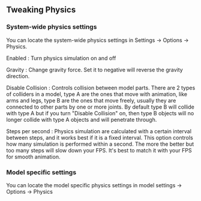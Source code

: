 ## Tweaking Physics

### System-wide physics settings
You can locate the system-wide physics settings in Settings -> Options -> Physics. 

Enabled
: Turn physics simulation on and off

Gravity
: Change gravity force. Set it to negative will reverse the gravity direction. 

Disable Collision
: Controls collision between model parts. There are 2 types of colliders in a model, type A are the ones that move with animation, like arms and legs, type B are the ones that move freely, usually they are connected to other parts by one or more joints. By default type B will collide with type A but if you turn "Disable Collision" on, then type B objects will no longer collide with type A objects and will penetrate through. 

Steps per second
: Physics simulation are calculated with a certain interval between steps, and it works best if it is a fixed interval. This option controls how many simulation is performed within a second. The more the better but too many steps will slow down your FPS. It's best to match it with your FPS for smooth animation.

### Model specific settings
You can locate the model specific physics settings in model settings -> Options -> Physics

